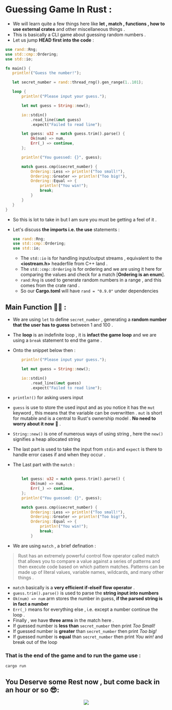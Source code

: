 # Guessing Game In Rust : 

- We will learn quite a few things here like **let , match , functions , how to use external crates** and other miscellaneous things .
- This is basically a CLI game about guessing random numbers .
- Let us jump **HEAD first into the code** :
 ```rust
use rand::Rng;
use std::cmp::Ordering;
use std::io;

fn main() {
    println!("Guess the number!");

    let secret_number = rand::thread_rng().gen_range(1..101);

    loop {
        println!("Please input your guess.");

        let mut guess = String::new();

        io::stdin()
            .read_line(&mut guess)
            .expect("Failed to read line");

        let guess: u32 = match guess.trim().parse() {
            Ok(num) => num,
            Err(_) => continue,
        };

        println!("You guessed: {}", guess);

        match guess.cmp(&secret_number) {
            Ordering::Less => println!("Too small!"),
            Ordering::Greater => println!("Too big!"),
            Ordering::Equal => {
                println!("You win!");
                break;
            }
        }
    }
} 
 ```
- So this is lot to take in but I am sure you must be getting a feel of it .
- Let's discuss **the imports i.e. the use** statements :

  ```rust
  use rand::Rng;
  use std::cmp::Ordering; 
  use std::io;
  ```
  
  - The `std::io` is for handling input/output streams , equivalent to the **<iostream.h>** headerfile from C++ land .
  - The `std::cmp::Ordering` is for ordering and we are using it here for comparing the values and check for a match [**Ordering is an enum**].
  - `rand:Rng` is used to generate random numbers in a range , and this comes from the crate rand . 
  - So our **Cargo.toml** will have `rand = "0.9.0"` under dependencies 
  
## Main Function 🦀🦀 :

- We are using `let` to define `secret_number` , generating a **random number that the user has to guess** between 1 and 100 .

- The **loop** is an indefinite loop , it is **infact the game loop** and we are using a `break` statement to end the game .

- Onto the snippet below then : 

```rust
       println!("Please input your guess.");

       let mut guess = String::new();

       io::stdin()
           .read_line(&mut guess)
           .expect("Failed to read line");


```

   - `println!()` for asking users input 
   -  `guess` is use to store the used input and as you notice it has the `mut` keyword , this means that the variable can be overwritten . `mut` is short for mutable and is a central to Rust's ownership model . **No need to worry about it now** 🍦 .
 
   - `String::new()` is one of numerous ways of using string , here the `new()` signifies a heap allocated string 
   - The last part is used to take the input from `stdin` and `expect` is there to handle error cases if and when they occur .
 
 
- The Last part with the `match` : 
```rust
        
       let guess: u32 = match guess.trim().parse() {
           Ok(num) => num,
           Err(_) => continue,
       };
       println!("You guessed: {}", guess);

       match guess.cmp(&secret_number) {
           Ordering::Less => println!("Too small!"),
           Ordering::Greater => println!("Too big!"),
           Ordering::Equal => {
               println!("You win!");
               break;
           }


```


 - We are using `match` , a brief defination :
  > Rust has an extremely powerful control flow operator called match that allows you to compare a value against a series of patterns and then execute code based on which pattern matches. Patterns can be made up of literal values, variable names, wildcards, and many other things .
  
 - `match` basically is a **very efficient if-elseif flow operator** .
 - `guess.trim().parse()` is used to parse the **string input into numbers**
 - `Ok(num) => num` arm stores the number in guess, **if the parsed string is in fact a number**
 - `Err(_)` means for everything else , i.e. except a number continue the loop .
 -  Finally , we have **three arms** in the match here .
 -  If guessed number is **less than** `secret_number` then print *Too Small!*
 -  If guessed number is **greater** than `secret_number` then print *Too big!* 
 -  If guessed number is **equal** than `secret_number` then print *You win!* and break out of the loop 
 
### That is the end of the game and to run the game use : 

```bash
cargo run 
```

## You Deserve some Rest now , but come back in an hour or so 😎:  
<p align="center">
<img src="https://media.giphy.com/media/bqolELP0thqfj4wAMb/giphy.gif">

</p>
